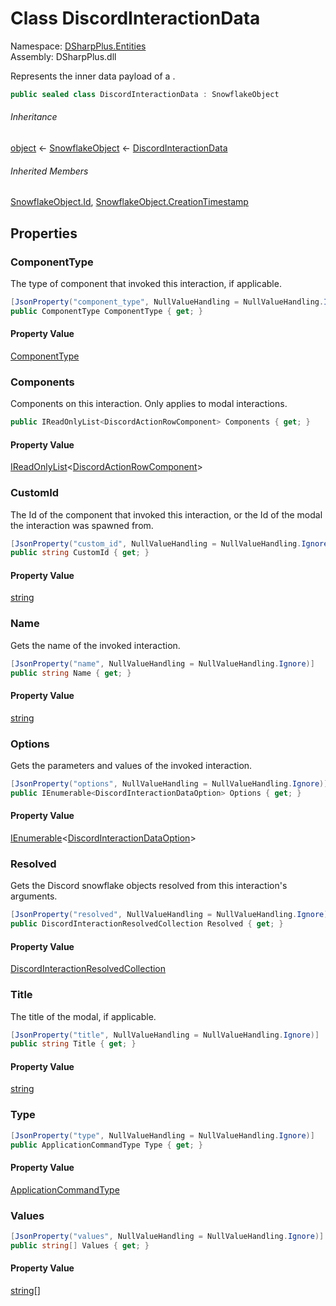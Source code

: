 # Class DiscordInteractionData

Namespace: [DSharpPlus.Entities](DSharpPlus.Entities.md)  
Assembly: DSharpPlus.dll

Represents the inner data payload of a <xref href="DSharpPlus.Entities.DiscordInteraction" data-throw-if-not-resolved="false"></xref>.

```csharp
public sealed class DiscordInteractionData : SnowflakeObject
```

###### Inheritance

[object](https://learn.microsoft.com/dotnet/api/system.object) ← 
[SnowflakeObject](DSharpPlus.Entities.SnowflakeObject.md) ← 
[DiscordInteractionData](DSharpPlus.Entities.DiscordInteractionData.md)

###### Inherited Members

[SnowflakeObject.Id](DSharpPlus.Entities.SnowflakeObject.md\#DSharpPlus\_Entities\_SnowflakeObject\_Id), 
[SnowflakeObject.CreationTimestamp](DSharpPlus.Entities.SnowflakeObject.md\#DSharpPlus\_Entities\_SnowflakeObject\_CreationTimestamp)

## Properties

### <a id="DSharpPlus_Entities_DiscordInteractionData_ComponentType"></a>ComponentType

The type of component that invoked this interaction, if applicable.

```csharp
[JsonProperty("component_type", NullValueHandling = NullValueHandling.Ignore)]
public ComponentType ComponentType { get; }
```

#### Property Value

[ComponentType](DSharpPlus.ComponentType.md)

### <a id="DSharpPlus_Entities_DiscordInteractionData_Components"></a>Components

Components on this interaction. Only applies to modal interactions.

```csharp
public IReadOnlyList<DiscordActionRowComponent> Components { get; }
```

#### Property Value

[IReadOnlyList](https://learn.microsoft.com/dotnet/api/system.collections.generic.ireadonlylist\-1)<[DiscordActionRowComponent](DSharpPlus.Entities.DiscordActionRowComponent.md)\>

### <a id="DSharpPlus_Entities_DiscordInteractionData_CustomId"></a>CustomId

The Id of the component that invoked this interaction, or the Id of the modal the interaction was spawned from.

```csharp
[JsonProperty("custom_id", NullValueHandling = NullValueHandling.Ignore)]
public string CustomId { get; }
```

#### Property Value

[string](https://learn.microsoft.com/dotnet/api/system.string)

### <a id="DSharpPlus_Entities_DiscordInteractionData_Name"></a>Name

Gets the name of the invoked interaction.

```csharp
[JsonProperty("name", NullValueHandling = NullValueHandling.Ignore)]
public string Name { get; }
```

#### Property Value

[string](https://learn.microsoft.com/dotnet/api/system.string)

### <a id="DSharpPlus_Entities_DiscordInteractionData_Options"></a>Options

Gets the parameters and values of the invoked interaction.

```csharp
[JsonProperty("options", NullValueHandling = NullValueHandling.Ignore)]
public IEnumerable<DiscordInteractionDataOption> Options { get; }
```

#### Property Value

[IEnumerable](https://learn.microsoft.com/dotnet/api/system.collections.generic.ienumerable\-1)<[DiscordInteractionDataOption](DSharpPlus.Entities.DiscordInteractionDataOption.md)\>

### <a id="DSharpPlus_Entities_DiscordInteractionData_Resolved"></a>Resolved

Gets the Discord snowflake objects resolved from this interaction's arguments.

```csharp
[JsonProperty("resolved", NullValueHandling = NullValueHandling.Ignore)]
public DiscordInteractionResolvedCollection Resolved { get; }
```

#### Property Value

[DiscordInteractionResolvedCollection](DSharpPlus.Entities.DiscordInteractionResolvedCollection.md)

### <a id="DSharpPlus_Entities_DiscordInteractionData_Title"></a>Title

The title of the modal, if applicable.

```csharp
[JsonProperty("title", NullValueHandling = NullValueHandling.Ignore)]
public string Title { get; }
```

#### Property Value

[string](https://learn.microsoft.com/dotnet/api/system.string)

### <a id="DSharpPlus_Entities_DiscordInteractionData_Type"></a>Type

```csharp
[JsonProperty("type", NullValueHandling = NullValueHandling.Ignore)]
public ApplicationCommandType Type { get; }
```

#### Property Value

[ApplicationCommandType](DSharpPlus.ApplicationCommandType.md)

### <a id="DSharpPlus_Entities_DiscordInteractionData_Values"></a>Values

```csharp
[JsonProperty("values", NullValueHandling = NullValueHandling.Ignore)]
public string[] Values { get; }
```

#### Property Value

[string](https://learn.microsoft.com/dotnet/api/system.string)\[\]

